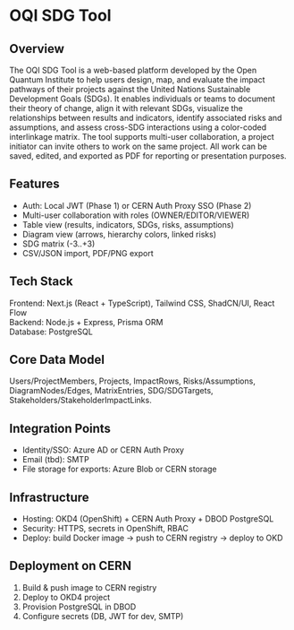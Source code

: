 # OQI SDG Tool

## Overview
The OQI SDG Tool is a web-based platform developed by the Open Quantum Institute to help users design, map, and evaluate the impact pathways of their projects against the United Nations Sustainable Development Goals (SDGs). It enables individuals or teams to document their theory of change, align it with relevant SDGs, visualize the relationships between results and indicators, identify associated risks and assumptions, and assess cross-SDG interactions using a color-coded interlinkage matrix.
The tool supports multi-user collaboration, a project initiator can invite others to work on the same project. All work can be saved, edited, and exported as PDF for reporting or presentation purposes.


## Features
- Auth: Local JWT (Phase 1) or CERN Auth Proxy SSO (Phase 2)
- Multi-user collaboration with roles (OWNER/EDITOR/VIEWER)
- Table view (results, indicators, SDGs, risks, assumptions)
- Diagram view (arrows, hierarchy colors, linked risks)
- SDG matrix (-3..+3)
- CSV/JSON import, PDF/PNG export

## Tech Stack
Frontend: Next.js (React + TypeScript), Tailwind CSS, ShadCN/UI, React Flow  
Backend: Node.js + Express, Prisma ORM  
Database: PostgreSQL 

## Core Data Model
Users/ProjectMembers, Projects, ImpactRows, Risks/Assumptions, DiagramNodes/Edges, MatrixEntries, SDG/SDGTargets, Stakeholders/StakeholderImpactLinks.

## Integration Points
- Identity/SSO: Azure AD or CERN Auth Proxy
- Email (tbd): SMTP
- File storage for exports: Azure Blob or CERN storage

## Infrastructure 
- Hosting: OKD4 (OpenShift) + CERN Auth Proxy + DBOD PostgreSQL
- Security: HTTPS, secrets in OpenShift, RBAC
- Deploy: build Docker image → push to CERN registry → deploy to OKD

## Deployment on CERN 
1) Build & push image to CERN registry  
2) Deploy to OKD4 project  
3) Provision PostgreSQL in DBOD  
4) Configure secrets (DB, JWT for dev, SMTP)
